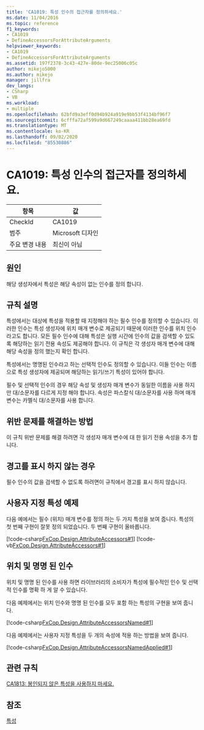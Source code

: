 ```yaml
---
title: 'CA1019: 특성 인수의 접근자를 정의하세요.'
ms.date: 11/04/2016
ms.topic: reference
f1_keywords:
- CA1019
- DefineAccessorsForAttributeArguments
helpviewer_keywords:
- CA1019
- DefineAccessorsForAttributeArguments
ms.assetid: 197f2378-3c43-427e-80de-9ec25006c05c
author: mikejo5000
ms.author: mikejo
manager: jillfra
dev_langs:
- CSharp
- VB
ms.workload:
- multiple
ms.openlocfilehash: 62bfd9a3eff0d94b924a919e9bb53f4134bf96f7
ms.sourcegitcommit: 6cfffa72af599a9d667249caaaa411bb28ea69fd
ms.translationtype: MT
ms.contentlocale: ko-KR
ms.lasthandoff: 09/02/2020
ms.locfileid: "85530886"
---
```

# <a name="ca1019-define-accessors-for-attribute-arguments"></a>CA1019: 특성 인수의 접근자를 정의하세요.

|항목|값|
|-|-|
|CheckId|CA1019|
|범주|Microsoft 디자인|
|주요 변경 내용|최신이 아님|

## <a name="cause"></a>원인
해당 생성자에서 특성은 해당 속성이 없는 인수를 정의 합니다.

## <a name="rule-description"></a>규칙 설명
특성에서는 대상에 특성을 적용할 때 지정해야 하는 필수 인수를 정의할 수 있습니다. 이러한 인수는 특성 생성자에 위치 매개 변수로 제공되기 때문에 이러한 인수를 위치 인수라고도 합니다. 모든 필수 인수에 대해 특성은 실행 시간에 인수의 값을 검색할 수 있도록 해당하는 읽기 전용 속성도 제공해야 합니다. 이 규칙은 각 생성자 매개 변수에 대해 해당 속성을 정의 했는지 확인 합니다.

특성에서는 명명된 인수라고 하는 선택적 인수도 정의할 수 있습니다. 이들 인수는 이름으로 특성 생성자에 제공되며 해당하는 읽기/쓰기 특성이 있어야 합니다.

필수 및 선택적 인수의 경우 해당 속성 및 생성자 매개 변수가 동일한 이름을 사용 하지만 대/소문자를 다르게 지정 해야 합니다. 속성은 파스칼식 대/소문자를 사용 하며 매개 변수는 카멜식 대/소문자를 사용 합니다.

## <a name="how-to-fix-violations"></a>위반 문제를 해결하는 방법
이 규칙 위반 문제를 해결 하려면 각 생성자 매개 변수에 대 한 읽기 전용 속성을 추가 합니다.

## <a name="when-to-suppress-warnings"></a>경고를 표시 하지 않는 경우
필수 인수의 값을 검색할 수 없도록 하려면이 규칙에서 경고를 표시 하지 않습니다.

## <a name="custom-attributes-example"></a>사용자 지정 특성 예제

다음 예에서는 필수 (위치) 매개 변수를 정의 하는 두 가지 특성을 보여 줍니다. 특성의 첫 번째 구현이 잘못 정의 되었습니다. 두 번째 구현이 올바릅니다.

[!code-csharp[FxCop.Design.AttributeAccessors#1](../code-quality/codesnippet/CSharp/ca1019-define-accessors-for-attribute-arguments_1.cs)]
[!code-vb[FxCop.Design.AttributeAccessors#1](../code-quality/codesnippet/VisualBasic/ca1019-define-accessors-for-attribute-arguments_1.vb)]

## <a name="positional-and-named-arguments"></a>위치 및 명명 된 인수

위치 및 명명 된 인수를 사용 하면 라이브러리의 소비자가 특성에 필수적인 인수 및 선택적 인수를 명확 하 게 알 수 있습니다.

다음 예제에서는 위치 인수와 명명 된 인수를 모두 포함 하는 특성의 구현을 보여 줍니다.

[!code-csharp[FxCop.Design.AttributeAccessorsNamed#1](../code-quality/codesnippet/CSharp/ca1019-define-accessors-for-attribute-arguments_2.cs)]

다음 예제에서는 사용자 지정 특성을 두 개의 속성에 적용 하는 방법을 보여 줍니다.

[!code-csharp[FxCop.Design.AttributeAccessorsNamedApplied#1](../code-quality/codesnippet/CSharp/ca1019-define-accessors-for-attribute-arguments_3.cs)]

## <a name="related-rules"></a>관련 규칙
[CA1813: 봉인되지 않은 특성을 사용하지 마세요.](../code-quality/ca1813.md)

## <a name="see-also"></a>참조
[특성](/dotnet/standard/design-guidelines/attributes)
